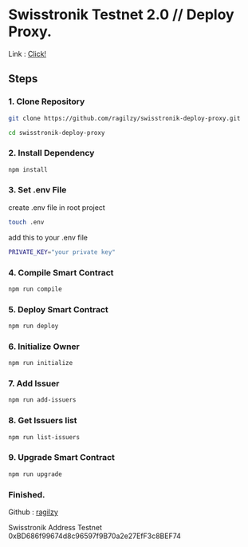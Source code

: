 # Swisstronik Testnet 2.0 // Deploy Proxy.

Link : [Click!](https://www.swisstronik.com/testnet2/dashboard)

## Steps

### 1. Clone Repository

```bash
git clone https://github.com/ragilzy/swisstronik-deploy-proxy.git
```

```bash
cd swisstronik-deploy-proxy
```

### 2. Install Dependency

```bash
npm install
```

### 3. Set .env File

create .env file in root project

```bash
touch .env
```

add this to your .env file

```bash
PRIVATE_KEY="your private key"
```

### 4. Compile Smart Contract

```bash
npm run compile
```

### 5. Deploy Smart Contract

```bash
npm run deploy
```

### 6. Initialize Owner

```bash
npm run initialize
```

### 7. Add Issuer

```bash
npm run add-issuers
```

### 8. Get Issuers list

```bash
npm run list-issuers
```

### 9. Upgrade Smart Contract

```bash
npm run upgrade
```

### Finished.

Github  : [ragilzy](https://github.com/ragilzy)

Swisstronik Address Testnet 0xBD686f99674d8c96597f9B70a2e27EfF3c8BEF74
